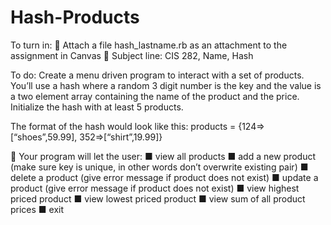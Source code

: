 Hash-Products
=============
To turn in:
	Attach a file hash_lastname.rb as an attachment to the assignment in Canvas
	Subject line: CIS 282, Name, Hash

To do:
Create a menu driven program to interact with a set of products.
You’ll use a hash where a random 3 digit number is the key and the value
is a two element array containing the name of the product and the price.
Initialize the hash with at least 5 products.

The format of the hash would look like this:
products = {124=>[“shoes”,59.99], 352=>[“shirt”,19.99]}

	Your program will let the user:
■	view all products
■	add a new product (make sure key is unique, in other words don’t overwrite existing pair)
■	delete a product (give error message if product does not exist)
■	update a product (give error message if product does not exist)
■	view highest priced product
■	view lowest priced product
■	view sum of all product prices
■	exit
